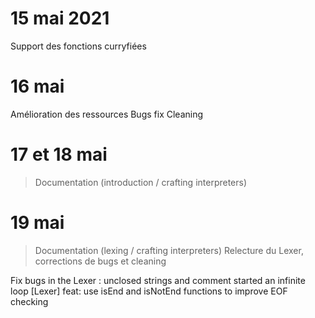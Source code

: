 # 15 mai 2021
Support des fonctions curryfiées

# 16 mai
Amélioration des ressources
Bugs fix
Cleaning

# 17 et 18 mai
> Documentation (introduction / crafting interpreters)

# 19 mai
> Documentation (lexing / crafting interpreters)
> Relecture du Lexer, corrections de bugs et cleaning

Fix bugs in the Lexer : unclosed strings and comment started an infinite loop
[Lexer] feat: use isEnd and isNotEnd functions to improve EOF checking
